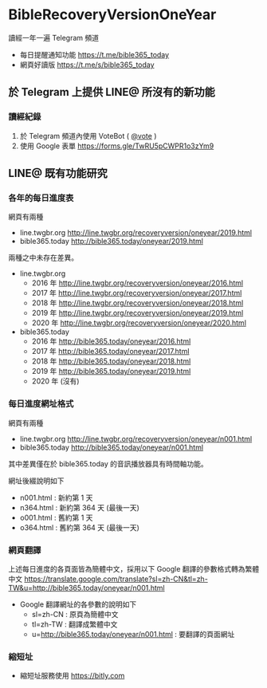 # BibleRecoveryVersionOneYear

讀經一年一遍 Telegram 頻道

* 每日提醒通知功能
https://t.me/bible365_today
* 網頁好讀版
https://t.me/s/bible365_today

## 於 Telegram 上提供 LINE@ 所沒有的新功能
### 讀經紀錄
1. 於 Telegram 頻道內使用 VoteBot ( [@vote](https://t.me/vote) )
2. 使用 Google 表單 https://forms.gle/TwRU5pCWPR1o3zYm9

## LINE@ 既有功能研究

### 各年的每日進度表

網頁有兩種
* line.twgbr.org http://line.twgbr.org/recoveryversion/oneyear/2019.html
* bible365.today http://bible365.today/oneyear/2019.html

兩種之中未存在差異。

* line.twgbr.org
	* 2016 年
	http://line.twgbr.org/recoveryversion/oneyear/2016.html
	* 2017 年
	http://line.twgbr.org/recoveryversion/oneyear/2017.html
	* 2018 年
	http://line.twgbr.org/recoveryversion/oneyear/2018.html
	* 2019 年
	http://line.twgbr.org/recoveryversion/oneyear/2019.html
	* 2020 年
	http://line.twgbr.org/recoveryversion/oneyear/2020.html
* bible365.today
	* 2016 年
	http://bible365.today/oneyear/2016.html
	* 2017 年
	http://bible365.today/oneyear/2017.html
	* 2018 年
	http://bible365.today/oneyear/2018.html
	* 2019 年
	http://bible365.today/oneyear/2019.html
	* 2020 年 (沒有)

### 每日進度網址格式

網頁有兩種
* line.twgbr.org http://line.twgbr.org/recoveryversion/oneyear/n001.html
* bible365.today http://bible365.today/oneyear/n001.html 

其中差異僅在於 bible365.today 的音訊播放器具有時間軸功能。

網址後綴說明如下
* n001.html : 新約第 1 天
* n364.html : 新約第 364 天 (最後一天)
* o001.html : 舊約第 1 天
* o364.html : 舊約第 364 天 (最後一天)

### 網頁翻譯
上述每日進度的各頁面皆為簡體中文，採用以下 Google 翻譯的參數格式轉為繁體中文
https://translate.google.com/translate?sl=zh-CN&tl=zh-TW&u=http://bible365.today/oneyear/n001.html
* Google 翻譯網址的各參數的說明如下
	* sl=zh-CN : 原頁為簡體中文
	* tl=zh-TW : 翻譯成繁體中文
	* u=http://bible365.today/oneyear/n001.html : 要翻譯的頁面網址

### 縮短址
* 縮短址服務使用 https://bitly.com

